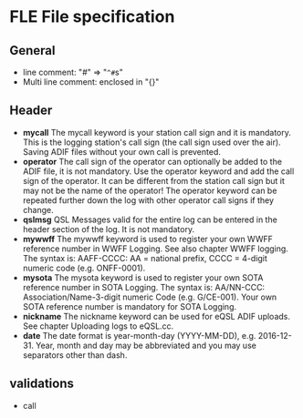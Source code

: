 # FLE File specification

## General

* line comment: "#" => "`^#`s" 
* Multi line comment: enclosed in "{}"

## Header

* **mycall**	The mycall keyword is your station call sign and it is mandatory. This is the logging station's call sign (the call sign used over the air). Saving ADIF files without your own call is prevented.
* **operator** 	The call sign of the operator can optionally be added to the ADIF file, it is not mandatory. Use the operator keyword and add the call sign of the operator. It can be different from the station call sign but it may not be the name of the operator! The operator keyword can be repeated further down the log with other operator call signs if they change.
* **qslmsg**	QSL Messages valid for the entire log can be entered in the header section of the log. It is not mandatory.
* **mywwff**	The mywwff keyword is used to register your own WWFF reference number in WWFF Logging. See also chapter WWFF logging. The syntax is: AAFF-CCCC: AA = national prefix, CCCC = 4-digit numeric code (e.g. ONFF-0001).
* **mysota**	The mysota keyword is used to register your own SOTA reference number in SOTA Logging. The syntax is: AA/NN-CCC: Association/Name-3-digit numeric Code (e.g. G/CE-001). Your own SOTA reference number is mandatory for SOTA Logging.
* **nickname**	The nickname keyword can be used for eQSL ADIF uploads. See chapter Uploading logs to eQSL.cc.
* **date**	The date format is year-month-day (YYYY-MM-DD), e.g. 2016-12-31. Year, month and day may be abbreviated and you may use separators other than dash.

## validations
* call 